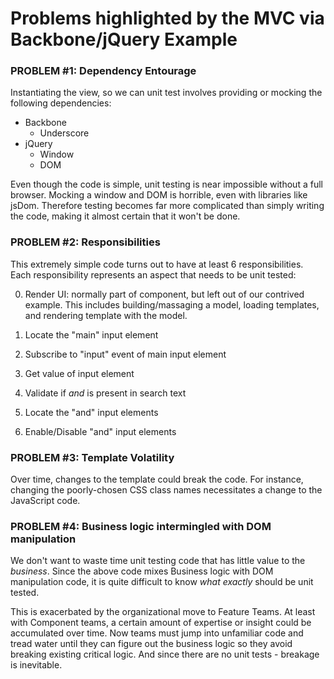 # Problems highlighted by the MVC via Backbone/jQuery Example

### PROBLEM #1: Dependency Entourage

Instantiating the view, so we can unit test involves providing or mocking the following dependencies:
* Backbone
    * Underscore
* jQuery 
    * Window
    * DOM

Even though the code is simple, unit testing is near impossible without a full browser.  Mocking a window and DOM is horrible, even with libraries like jsDom.  Therefore testing becomes far more complicated than simply writing the code, making it almost certain that it won't be done.

### PROBLEM #2: Responsibilities

This extremely simple code turns out to have at least 6 responsibilities. Each responsibility represents an aspect that needs to be unit tested:

0. Render UI: normally part of component, but left out of our contrived example.  This includes building/massaging a model, loading templates, and rendering template with the model.

1. Locate the "main" input element
2. Subscribe to "input" event of main input element
3. Get value of input element
4. Validate if *and* is present in search text
5. Locate the "and" input elements
6. Enable/Disable  "and" input elements

### PROBLEM #3: Template Volatility
Over time, changes to the template could break the code.  For instance, changing the poorly-chosen CSS class names necessitates a change to the JavaScript code.
    
### PROBLEM #4: Business logic intermingled with DOM manipulation

We don't want to waste time unit testing code that has little value to the *business*.  Since the above code mixes Business logic with DOM manipulation code, it is quite difficult to know *what exactly* should be unit tested.

This is exacerbated by the organizational move to Feature Teams.  At least with Component teams, a certain amount of expertise or insight could be accumulated over time.  Now teams must jump into unfamiliar code and tread water until they can figure out the business logic so they avoid breaking 
existing critical logic.  And since there are no unit tests - breakage is inevitable.  

